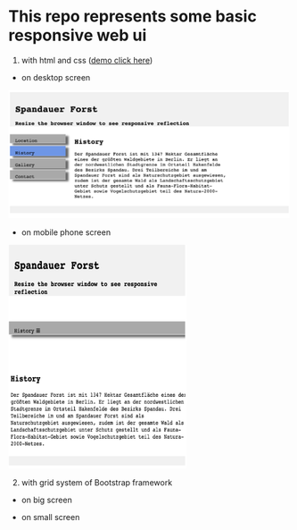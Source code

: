 # This repo represents some basic responsive web ui 

1. with html and css ([demo click here](https://xs-hua.github.io/responsive-webui/index-01.html))

- on desktop screen

![normal screen](./images/index-01-normal-screen.png)

- on mobile phone screen

<img src="./images/index-01-small-screen.png" width='320' height='400'/>


2. with grid system of Bootstrap framework

- on big screen


- on small screen